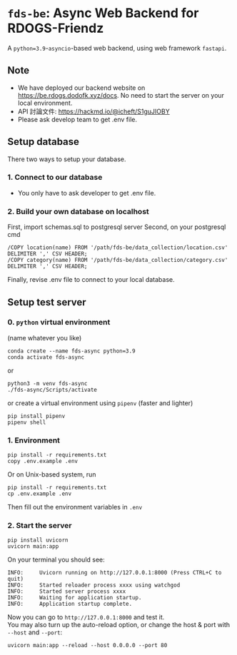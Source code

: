 # `fds-be`: Async Web Backend for RDOGS-Friendz

A `python=3.9`-`asyncio`-based web backend, using web framework `fastapi`.

## Note
* We have deployed our backend website on https://be.rdogs.dodofk.xyz/docs. No need to start the server on your local environment.
* API 討論文件: https://hackmd.io/@icheft/S1guJIOBY
* Please ask develop team to get .env file. 

## Setup database
There two ways to setup your database.
### 1. Connect to our database 
* You only have to ask developer to get .env file.
### 2. Build your own database on localhost
First, import schemas.sql to postgresql server
Second, on your postgresql cmd
```
/COPY location(name) FROM '/path/fds-be/data_collection/location.csv' DELIMITER ',' CSV HEADER;
/COPY category(name) FROM '/path/fds-be/data_collection/category.csv' DELIMITER ',' CSV HEADER;
```
Finally, revise .env file to connect to your local database.

## Setup test server

### 0. `python` virtual environment
(name whatever you like)
```shell
conda create --name fds-async python=3.9
conda activate fds-async
```
or
```
python3 -m venv fds-async
./fds-async/Scripts/activate
```

or create a virtual environment using `pipenv` (faster and lighter)

```shell
pip install pipenv
pipenv shell
```

### 1. Environment
```shell
pip install -r requirements.txt
copy .env.example .env
```

Or on Unix-based system, run

```shell
pip install -r requirements.txt
cp .env.example .env
```

Then fill out the environment variables in `.env`
### 2. Start the server

```shell
pip install uvicorn
uvicorn main:app
```

On your terminal you should see:

```
INFO:     Uvicorn running on http://127.0.0.1:8000 (Press CTRL+C to quit)
INFO:     Started reloader process xxxx using watchgod
INFO:     Started server process xxxx
INFO:     Waiting for application startup.
INFO:     Application startup complete.
```
Now you can go to `http://127.0.0.1:8000` and test it.  
You may also turn up the auto-reload option, or change the host & port with `--host` and `--port`:
```shell
uvicorn main:app --reload --host 0.0.0.0 --port 80
```
